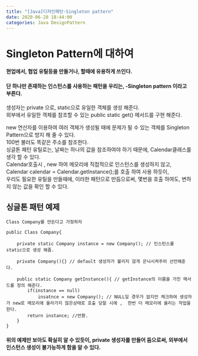 ```yaml
---
title: "[Java]디자인패턴-Singleton pattern"
date: 2020-06-28 18:44:00 
categories: Java DesignPattern
---
```




# Singleton Pattern에 대하여
#### 현업에서, 협업 유틸등을 만들거나, 할때에 유용하게 쓰인다. 
#### 단 하나만 존재하는 인스턴스를 사용하는 패턴을 우리는,  -Singleton pattern 이라고 부른다.

생성자는 private 으로, static으로 유일한 객체를 생성 해준다.<br>
외부에서 유일한 객체를 참조할 수 있는 public static get() 메서드를 구현 해준다.<br>

new 연산자를 이용하여 여러 객체가 생성될 때에 문제가 될 수 있는 객체를 Singleton Pattern으로 방지 해 줄 수 있다.<br>
100번 불러도 똑같은 주소를 참조한다.<br>
싱글톤 패턴 유틸로는, 날짜는 하나의 값을 참조하여야 하기 때문에, Calendar클래스를 생각 할 수 있다.<br>
Calendar호출시 , new 하여 메모리에 직접적으로 인스턴스를 생성하지 않고, Calendar calendar = Calendar.getInstance();를 호출 하여 사용 하듯이,<br>
우리도 필요한 유틸을 만들때에, 이러한 패턴으로 만듬으로써, 몇번을 호출 하여도, 변하지 않는 값을 확인 할 수 있다.<br>

## 싱글톤 패턴 예제
    
    Class Company를 만든다고 가정하자
    
    public Class Company{
    
        private static Company instance = new Company(); // 인스턴스를 static으로 생성 해줌.
    
        private Company(){} // default 생성자가 불리지 않게 은닉시켜주어 선언해준다.
    
        public static Company getInstance(){ // getInstance의 이름을 가진 메서드를 정의 해준다.
            if(instance == null)
                insatnce = new Company(); // NULL일 경우가 없지만 체크하여 생성자가 new로 메모리에 올라가지 않은상태로 호출 당할 시에 ,  한번 더 메모리에 올리는 작업을 한다.
            return instance; //반환.
        }
    }
#### 위의 예제만 보아도 확실히 알 수 있듯이, private 생성자를 만들어 둠으로써, 외부에서 인스턴스 생성이 불가능하게 함을 알 수 있다.



